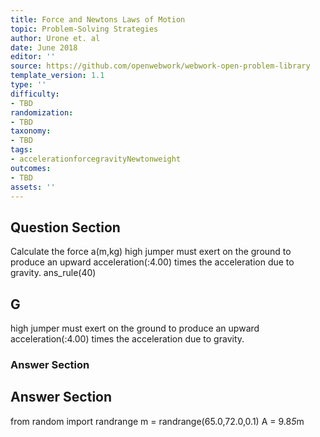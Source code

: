 ```yaml
---
title: Force and Newtons Laws of Motion
topic: Problem-Solving Strategies
author: Urone et. al
date: June 2018
editor: ''
source: https://github.com/openwebwork/webwork-open-problem-library
template_version: 1.1
type: ''
difficulty:
- TBD
randomization:
- TBD
taxonomy:
- TBD
tags:
- accelerationforcegravityNewtonweight
outcomes:
- TBD
assets: ''
---
```


## Question Section 

Calculate the force a(m,kg) high jumper must exert on the ground to produce an upward acceleration(:4.00) times the acceleration due to gravity.
ans_rule(40)

## G
high jumper must exert on the ground to produce an upward acceleration(:4.00) times the acceleration due to gravity.
### Answer Section


## Answer Section

from random import randrange
m = randrange(65.0,72.0,0.1)
A = 9.8*5*m
